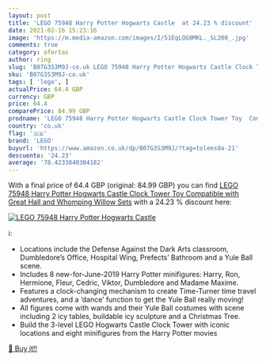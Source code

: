 ```yaml
---
layout: post
title: 'LEGO 75948 Harry Potter Hogwarts Castle  at 24.23 % discount'
date: 2021-02-16 15:23:16
image: 'https://m.media-amazon.com/images/I/51EqLQG0MKL._SL200_.jpg'
comments: true
category: ofertas
author: ring
slug: 'B07G3S3M9J-co.uk LEGO 75948 Harry Potter Hogwarts Castle Clock Tower Toy...'
sku: 'B07G3S3M9J-co.uk'
tags: [ 'lego', ]
actualPrice: 64.4 GBP
currency: GBP
price: 64.4
comparePrice: 84.99 GBP
prodname: 'LEGO 75948 Harry Potter Hogwarts Castle Clock Tower Toy  Compatible with Great Hall and Whomping Willow Sets'
country: 'co.uk'
flag: '🇬🇧'
brand: 'LEGO'
buyurl: 'https://www.amazon.co.uk/dp/B07G3S3M9J/?tag=tolees0a-21'
descuento: '24.23'
average: '78.4233840304182'
---
```


With a final price of 64.4 GBP (original: 84.99 GBP) you can find [LEGO 75948 Harry Potter Hogwarts Castle Clock Tower Toy  Compatible with Great Hall and Whomping Willow Sets](https://www.amazon.co.uk/dp/B07G3S3M9J/?tag=tolees0a-21) with a  24.23 % discount here:

[![LEGO 75948 Harry Potter Hogwarts Castle ](https://m.media-amazon.com/images/I/51EqLQG0MKL._SL200_.jpg)](https://www.amazon.co.uk/dp/B07G3S3M9J/?tag=tolees0a-21)

ℹ️:

- Locations include the Defense Against the Dark Arts classroom, Dumbledore’s Office, Hospital Wing, Prefects’ Bathroom and a Yule Ball scene.
- Includes 8 new-for-June-2019 Harry Potter minifigures: Harry, Ron, Hermione, Fleur, Cedric, Viktor, Dumbledore and Madame Maxime.
- Features a clock-changing mechanism to create Time-Turner time travel adventures, and a ‘dance’ function to get the Yule Ball really moving!
- All figures come with wands and their Yule Ball costumes with scene including 2 icy tables, buildable icy sculpture and a Christmas Tree.
- Build the 3-level LEGO Hogwarts Castle Clock Tower with iconic locations and eight minifigures from the Harry Potter movies

[🛒 Buy it!!](https://www.amazon.co.uk/dp/B07G3S3M9J/?tag=tolees0a-21)
